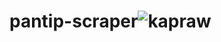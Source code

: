 # pantip-scraper![kapraw](https://user-images.githubusercontent.com/88326334/149900909-0d33f057-5f76-4848-a6a1-dba0604795f6.jpeg)
